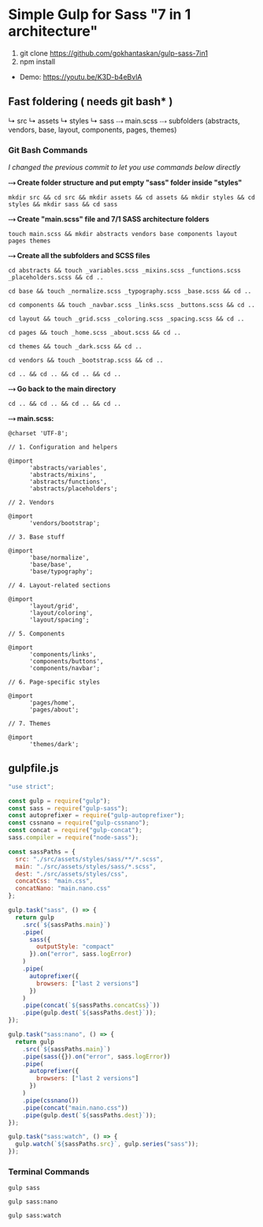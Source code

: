 # Simple Gulp for Sass "7 in 1 architecture"

1. git clone https://github.com/gokhantaskan/gulp-sass-7in1
2. npm install

- Demo: https://youtu.be/K3D-b4eBvlA

## Fast foldering ( needs git bash\* )

↳ src
↳ assets
↳ styles
↳ sass
⤏ main.scss
⤏ subfolders (abstracts, vendors, base, layout, components, pages, themes)

### Git Bash Commands

_I changed the previous commit to let you use commands below directly_

**⤏ Create folder structure and put empty "sass" folder inside "styles"**

```
mkdir src && cd src && mkdir assets && cd assets && mkdir styles && cd styles && mkdir sass && cd sass
```

**⤏ Create "main.scss" file and 7/1 SASS architecture folders**

```
touch main.scss && mkdir abstracts vendors base components layout pages themes
```

**⤏ Create all the subfolders and SCSS files**

```
cd abstracts && touch _variables.scss _mixins.scss _functions.scss _placeholders.scss && cd ..

cd base && touch _normalize.scss _typography.scss _base.scss && cd ..

cd components && touch _navbar.scss _links.scss _buttons.scss && cd ..

cd layout && touch _grid.scss _coloring.scss _spacing.scss && cd ..

cd pages && touch _home.scss _about.scss && cd ..

cd themes && touch _dark.scss && cd ..

cd vendors && touch _bootstrap.scss && cd ..

cd .. && cd .. && cd .. && cd ..
```

**⤏ Go back to the main directory**

```
cd .. && cd .. && cd .. && cd ..
```

**⤏ main.scss:**

```
@charset 'UTF-8';

// 1. Configuration and helpers

@import
      'abstracts/variables',
      'abstracts/mixins',
      'abstracts/functions',
      'abstracts/placeholders';

// 2. Vendors

@import
      'vendors/bootstrap';

// 3. Base stuff

@import
      'base/normalize',
      'base/base',
      'base/typography';

// 4. Layout-related sections

@import
      'layout/grid',
      'layout/coloring',
      'layout/spacing';

// 5. Components

@import
      'components/links',
      'components/buttons',
      'components/navbar';

// 6. Page-specific styles

@import
      'pages/home',
      'pages/about';

// 7. Themes

@import
      'themes/dark';
```

## gulpfile.js

```javascript
"use strict";

const gulp = require("gulp");
const sass = require("gulp-sass");
const autoprefixer = require("gulp-autoprefixer");
const cssnano = require("gulp-cssnano");
const concat = require("gulp-concat");
sass.compiler = require("node-sass");

const sassPaths = {
  src: "./src/assets/styles/sass/**/*.scss",
  main: "./src/assets/styles/sass/*.scss",
  dest: "./src/assets/styles/css",
  concatCss: "main.css",
  concatNano: "main.nano.css"
};

gulp.task("sass", () => {
  return gulp
    .src(`${sassPaths.main}`)
    .pipe(
      sass({
        outputStyle: "compact"
      }).on("error", sass.logError)
    )
    .pipe(
      autoprefixer({
        browsers: ["last 2 versions"]
      })
    )
    .pipe(concat(`${sassPaths.concatCss}`))
    .pipe(gulp.dest(`${sassPaths.dest}`));
});

gulp.task("sass:nano", () => {
  return gulp
    .src(`${sassPaths.main}`)
    .pipe(sass({}).on("error", sass.logError))
    .pipe(
      autoprefixer({
        browsers: ["last 2 versions"]
      })
    )
    .pipe(cssnano())
    .pipe(concat("main.nano.css"))
    .pipe(gulp.dest(`${sassPaths.dest}`));
});

gulp.task("sass:watch", () => {
  gulp.watch(`${sassPaths.src}`, gulp.series("sass"));
});
```

### Terminal Commands

`gulp sass`

`gulp sass:nano`

`gulp sass:watch`
